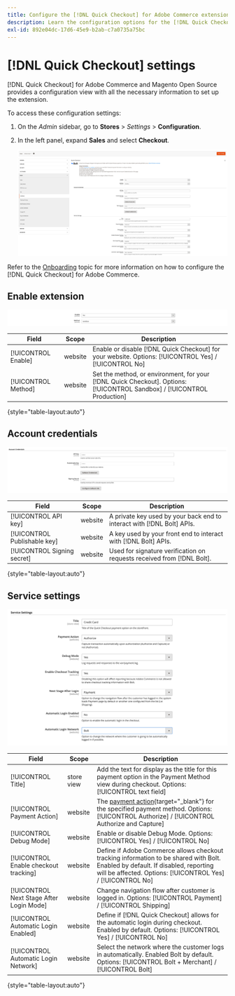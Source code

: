 ```yaml
---
title: Configure the [!DNL Quick Checkout] for Adobe Commerce extension
description: Learn the configuration options for the [!DNL Quick Checkout] and how to successfully onboard and setup the extension.
exl-id: 892e04dc-17d6-45e9-b2ab-c7a0735a75bc
---
```

# [!DNL Quick Checkout] settings

[!DNL Quick Checkout] for Adobe Commerce and Magento Open Source provides a configuration view with all the necessary information to set up the extension.

To access these configuration settings:

1. On the _Admin_ sidebar, go to **Stores** > _Settings_ > **Configuration**.
1. In the left panel, expand **Sales** and select **Checkout**.

   ![Quick Checkout](assets/configuration-view.png)

Refer to the [Onboarding](../quick-checkout/onboarding.md) topic for more information on how to configure the [!DNL Quick Checkout] for Adobe Commerce.

## Enable extension

![Quick Checkout](assets/enable-method.png)

| Field | Scope | Description |
|---|---|---|
| [!UICONTROL Enable] | website | Enable or disable [!DNL Quick Checkout] for your website. Options: [!UICONTROL Yes] / [!UICONTROL No] |
| [!UICONTROL Method] | website | Set the method, or environment, for your [!DNL Quick Checkout]. Options: [!UICONTROL Sandbox] / [!UICONTROL Production] |

{style="table-layout:auto"}

## Account credentials

![Quick Checkout](assets/account-creds.png)

| Field | Scope | Description |
|---|---|---|
| [!UICONTROL API key] | website | A private key used by your back end to interact with [!DNL Bolt] APIs. |
| [!UICONTROL Publishable key] | website | A key used by your front end to interact with [!DNL Bolt] APIs. |
| [!UICONTROL Signing secret] | website | Used for signature verification on requests received from [!DNL Bolt]. |

{style="table-layout:auto"}

## Service settings

![Quick Checkout](assets/service-settings.png)

| Field | Scope | Description |
|---|---|---|
| [!UICONTROL Title] | store view | Add the text for display as the title for this payment option in the Payment Method view during checkout. Options: [!UICONTROL text field] |
| [!UICONTROL Payment Action] | website | The [payment action](https://docs.magento.com/user-guide/configuration/sales/payment-methods.html#payment-actions){target="_blank"} for the specified payment method. Options: [!UICONTROL Authorize] / [!UICONTROL Authorize and Capture] |
| [!UICONTROL Debug Mode] | website | Enable or disable Debug Mode. Options: [!UICONTROL Yes] / [!UICONTROL No] |
| [!UICONTROL Enable checkout tracking] | website | Define if Adobe Commerce allows checkout tracking information to be shared with Bolt. Enabled by default. If disabled, reporting will be affected. Options: [!UICONTROL Yes] / [!UICONTROL No] |
| [!UICONTROL Next Stage After Login Mode] | website | Change navigation flow after customer is logged in. Options: [!UICONTROL Payment] / [!UICONTROL Shipping] |
| [!UICONTROL Automatic Login Enabled] | website | Define if [!DNL Quick Checkout] allows for the automatic login during checkout. Enabled by default. Options: [!UICONTROL Yes] / [!UICONTROL No] |
| [!UICONTROL Automatic Login Network] | website | Select the network where the customer logs in automatically. Enabled Bolt by default. Options: [!UICONTROL Bolt + Merchant] / [!UICONTROL Bolt] |

{style="table-layout:auto"}
